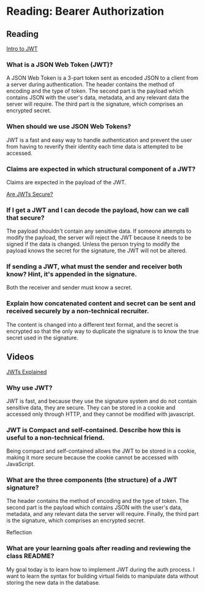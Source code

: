 # Reading: Bearer Authorization


## Reading
[Intro to JWT](https://jwt.io/introduction/)

### What is a JSON Web Token (JWT)?  
  
  A JSON Web Token is a 3-part token sent as encoded JSON to a client from a server during authentication. The header contains the method of encoding and the type of token. The second part is the payload which contains JSON with the user's data, metadata, and any relevant data the server will require. The third part is the signature, which comprises an encrypted secret. 
  
### When should we use JSON Web Tokens?  
  
  JWT is a fast and easy way to handle authentication and prevent the user from having to reverify their identity each time data is attempted to be accessed. 
  
### Claims are expected in which structural component of a JWT?  
  
  Claims are expected in the payload of the JWT.
  
[Are JWTs Secure?](https://stackoverflow.com/questions/27301557/if-you-can-decode-jwt-how-are-they-secure)  

### If I get a JWT and I can decode the payload, how can we call that secure?  
  
  The payload shouldn't contain any sensitive data. If someone attempts to modify the payload, the server will reject the JWT because it needs to be signed if the data is changed. Unless the person trying to modify the payload knows the secret for the signature, the JWT will not be altered. 
  
### If sending a JWT, what must the sender and receiver both know? Hint, it's appended in the signature.  
  
  Both the receiver and sender must know a secret. 
  
### Explain how concatenated content and secret can be sent and received securely by a non-technical recruiter.  
  
  The content is changed into a different text format, and the secret is encrypted so that the only way to duplicate the signature is to know the true secret used in the signature. 
  
## Videos  

[JWTs Explained](https://www.youtube.com/watch?v=926mknSW9Lo&ab_channel=Bitfumes)  

### Why use JWT?  
  
  JWT is fast, and because they use the signature system and do not contain sensitive data, they are secure. They can be stored in a cookie and accessed only through HTTP, and they cannot be modified with javascript. 
  
### JWT is Compact and self-contained. Describe how this is useful to a non-technical friend.  
  
  Being compact and self-contained allows the JWT to be stored in a cookie, making it more secure because the cookie cannot be accessed with JavaScript. 
  
### What are the three components (the structure) of a JWT signature?  
  
  The header contains the method of encoding and the type of token. The second part is the payload which contains JSON with the user's data, metadata, and any relevant data the server will require. Finally, the third part is the signature, which comprises an encrypted secret. 
  
Reflection  
### What are your learning goals after reading and reviewing the class README?  
  My goal today is to learn how to implement JWT during the auth process.
  I want to learn the syntax for building virtual fields to manipulate data without storing the new data in the database. 
  
  
